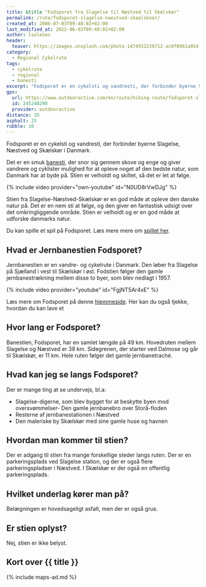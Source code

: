 ```yaml
---
title: &title "Fodsporet fra Slagelse til Næstved til Skælskør"
permalink: /rute/fodsporet-slagelse-naestved-skaelskoer/
created_at: 2006-07-03T09:48:02+02:00
last_modified_at: 2022-06-03T09:48:02+02:00
author: lsolesen
header:
  teaser: https://images.unsplash.com/photo-1474552226712-ac0f0961a954?ixlib=rb-1.2.1&ixid=eyJhcHBfaWQiOjEyMDd9&auto=format&fit=crop&h=300&w=400&q=10
category:
  - Regional Cykelrute
tags:
  - cykelrute
  - regional
  - banesti
excerpt: "Fodsporet er en cykelsti og vandresti, der forbinder byerne Slagelse, Næstved og Skælskør i Danmark. Fodsporet følger den gamle banesti."
gps:
  url: https://www.outdooractive.com/en/route/hiking-route/fodsporet-slagelse-bisserup-naestved/245240290/
  id: 245240290
  provider: outdooractive
distance: 35
asphalt: 25
rubble: 10
---
```


Fodsporet er en cykelsti og vandresti, der forbinder byerne Slagelse, Næstved og Skælskør i Danmark.

Det er en smuk [banesti](/banestier-i-danmark/), der snor sig gennem skove og enge og giver vandrere og cyklister mulighed for at opleve noget af den bedste natur, som Danmark har at byde på. Stien er velholdt og skiltet, så det er let at følge.

{% include video provider="own-youtube" id="N0UD8rVwDJg" %}

Stien fra Slagelse-Næstved-Skælskør er en god måde at opleve den danske natur på. Det er en nem sti at følge, og den giver en fantastisk udsigt over det omkringliggende område. Stien er velholdt og er en god måde at udforske danmarks natur.

Du kan spille et spil på Fodsporet. Læs mere mere om [spillet her](https://www.fodsporet.dk/om-spil/).

## Hvad er Jernbanestien Fodsporet?

Jernbanestien er en vandre- og cykelrute i Danmark. Den løber fra Slagelse på Sjælland i vest til Skælskør i øst. Fodstien følger den gamle jernbanestrækning mellem disse to byer, som blev nedlagt i 1957.

{% include video provider="youtube" id="FgjNT5Ar4xE" %}

Læs mere om Fodsporet på denne [hjemmeside](https://www.fodsporet.dk/). Her kan du også tjekke, hvordan du kan lave et

## Hvor lang er Fodsporet?

Banestien, Fodsporet, har en samlet længde på 49 km. Hovedruten mellem Slagelse og Næstved er 38 km. Sidegrenen, der starter ved Dalmose og går til Skælskør, er 11 km. Hele ruten følger det gamle jernbanetraché.

## Hvad kan jeg se langs Fodsporet?

Der er mange ting at se undervejs, bl.a:

- Slagelse-digerne, som blev bygget for at beskytte byen mod oversvømmelser- Den gamle jernbanebro over Storå-floden
- Resterne af jernbanestationen i Næstved
- Den maleriske by Skælskør med sine gamle huse og havnen

## Hvordan man kommer til stien?

Der er adgang til stien fra mange forskellige steder langs ruten. Der er en parkeringsplads ved Slagelse station, og der er også flere parkeringspladser i Næstved. I Skælskør er der også en offentlig parkeringsplads.

## Hvilket underlag kører man på?

Belægningen er hovedsageligt asfalt, men der er også grus.

## Er stien oplyst?

Nej, stien er ikke belyst.

## Kort over {{ title }}

{% include maps-ad.md %}
